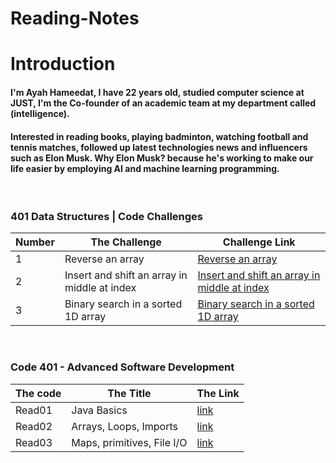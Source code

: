 # Reading-Notes


# Introduction
#### I'm Ayah Hameedat, I have 22 years old, studied computer science at JUST, I'm the Co-founder of an academic team at my department called (intelligence).

#### Interested in reading books, playing badminton, watching football and tennis matches, followed up latest technologies news and influencers such as Elon Musk. Why Elon Musk? because he's working to make our life easier by employing AI and machine learning programming.

<br>

### **401 Data Structures | Code Challenges**
Number | The Challenge | Challenge Link
------ | ------|------
1 | Reverse an array | [Reverse an array](https://github.com/AyahHameedat/data-structures-and-algorithms/blob/main/java/Challenge1/README.md)
2 | Insert and shift an array in middle at index | [Insert and shift an array in middle at index](https://github.com/AyahHameedat/data-structures-and-algorithms/blob/main/java-array-insert-shift/README.md)
3 | Binary search in a sorted 1D array | [Binary search in a sorted 1D array]()

<br>


### **Code 401 - Advanced Software Development**

The code | The Title | The Link
------ | ------|------
Read01 | Java Basics | [link](https://ayahhameedat.github.io/reading-notes/Read01)
Read02 | Arrays, Loops, Imports | [link](https://ayahhameedat.github.io/reading-notes/Read02)
Read03 | Maps, primitives, File I/O | [link](https://ayahhameedat.github.io/reading-notes/Read03)
